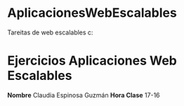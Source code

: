 # AplicacionesWebEscalables
Tareitas de web escalables c:
# Ejercicios Aplicaciones Web Escalables
**Nombre** Claudia Espinosa Guzmán
**Hora Clase** 17-16
